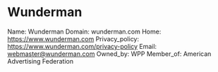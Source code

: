 
# Wunderman

Name: Wunderman
Domain: wunderman.com
Home: https://www.wunderman.com
Privacy_policy: https://www.wunderman.com/privacy-policy
Email: webmaster@wunderman.com
Owned_by: WPP
Member_of: American Advertising Federation
